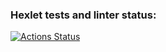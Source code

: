 ### Hexlet tests and linter status:
[![Actions Status](https://github.com/German383/frontend-project-46/actions/workflows/hexlet-check.yml/badge.svg)](https://github.com/German383/frontend-project-46/actions)
